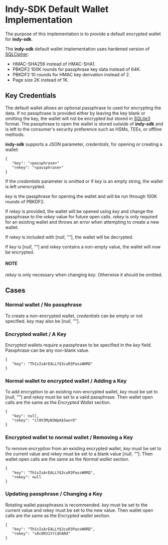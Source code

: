# Indy-SDK Default Wallet Implementation
The purpose of this implementation is to provide a default encrypted wallet for **indy-sdk**.

The **indy-sdk** default wallet implementation uses hardened version of [SQLCipher](https://www.zetetic.net/sqlcipher/):

* HMAC-SHA256 instead of HMAC-SHA1.
* PBKDF2 100K rounds for passphrase key data instead of 64K.
* PBKDF2 10 rounds for HMAC key derivation instead of 2.
* Page size 2K instead of 1K.

## Key Credentials
The default wallet allows an optional passphrase to used for encrypting the data.
If no passphrase is provided either by leaving the key blank or omitting the key, the wallet will not be encrypted but stored in [SQLite3](https://www.sqlite.org/index.html) format.
The passphrase to open the wallet is stored outside of **indy-sdk** and is left to the consumer's security preference such as HSMs, TEEs, or offline methods.


**indy-sdk** supports a JSON parameter, *credentials*, for opening or creating a wallet:

```
{
   "key": "<passphrase>"
   "rekey": "<passphrase>"
}
```

If the *credentials* parameter is omitted or if *key* is an empty string, the wallet is left unencrypted.

*key* is the passphrase for opening the wallet and will be run through 100K rounds of PBKDF2.

If *rekey* is provided, the wallet will be opened using *key* and change the passphrase to the *rekey* value for future open calls.
*rekey* is only required for an existing wallet and throws an error when attempting to create a new wallet.

If *rekey* is included with [_null_, _""_], the wallet will be decrypted.

If *key* is [_null_, _""_] and *rekey* contains a non-empty value, the wallet will now be encrypted.

#### NOTE
*rekey* is only necessary when changing *key*. Otherwise it should be omitted.

## Cases 

### Normal wallet / No passphrase
To create a non-encrypted wallet, *credentials* can be empty or not specified. *key* may also be [_null_, _""_].

### Encrypted wallet / A Key
Encrypted wallets require a passphrase to be specified in the *key* field.
Passphrase can be any non-blank value.

```
{
   "key": "Th1sIsArEALLY$3cuR3PassW0RD"
}
```

### Normal wallet to encrypted wallet / Adding a Key
To add encryption to an existing non-encrypted wallet, *key* must be set to [_null_, _""_] and *rekey* must be set to a valid passphrase.
Then wallet open calls are the same as the *Encrypted Wallet* section.

```
{
   "key": null,
   "rekey": "il0V3MyN3WpA$SworD"
}
```

### Encrypted wallet to normal wallet / Removing a Key
To remove encryption from an existing encrypted wallet, *key* must be set to the current value and *rekey* must be set to a blank value [_null_, _""_].
Then wallet open calls are the same as the *Normal wallet* section.

```
{
   "key": "Th1sIsArEALLY$3cuR3PassW0RD",
   "rekey": null
}
```

### Updating passphrase / Changing a Key
Rotating wallet passphrases is recommended. *key* must be set to the current value and *rekey* must be set to the new value.
Then wallet open calls are the same as the *Encrypted wallet* section.

```
{
   "key": "Th1sIsArEALLY$3cuR3PassW0RD",
   "rekey": "s8c0R31tYi$hARd"
}
```
